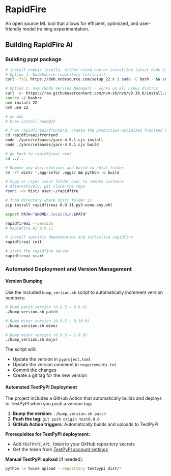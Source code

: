 # RapidFire
An open source ML tool that allows for efficient, optimized, and user-friendly model training experimentation.

## Building RapidFire AI

### Building pypi package
```bash
# install nodejs locally, either using nvm or installing latest node 22.x
# Option 1: NodeSource repository (official)
curl -fsSL https://deb.nodesource.com/setup_22.x | sudo -E bash - && sudo apt-get install -y nodejs

# Option 2: nvm (Node Version Manager) - works on all Linux distros
curl -o- https://raw.githubusercontent.com/nvm-sh/nvm/v0.39.0/install.sh | bash
source ~/.bashrc
nvm install 22
nvm use 22

# on mac
# brew install node@22

# from rapidfireai/frontend, create the production-optimized frontend build
cd rapidfireai/frontend
node ./yarn/releases/yarn-4.9.1.cjs install
node ./yarn/releases/yarn-4.9.1.cjs build

# go back to rapidfireai root
cd ../..

# Remove any distributions and build to /dist folder
rm -rf dist/ *.egg-info/ .eggs/ && python -m build

# Copy or rsync /dist folder over to remote instance
# Alternatively, git clone the repo
rsync -av dist/ user:~/rapidfire

# from directory where dist/ folder is
pip install rapidfireai-0.9.11-py3-none-any.whl

export PATH="$HOME/.local/bin:$PATH"

rapidfireai --version
# RapidFire AI 0.9.11

# install specific dependencies and initialize rapidfire
rapidfireai init

# start the rapidfire server
rapidfireai start
```

### Automated Deployment and Version Management

#### Version Bumping
Use the included `bump_version.sh` script to automatically increment version numbers:

```bash
# Bump patch version (0.9.5 → 0.9.6)
./bump_version.sh patch

# Bump minor version (0.9.5 → 0.10.0)
./bump_version.sh minor

# Bump major version (0.9.5 → 1.0.0)
./bump_version.sh major
```

The script will:
- Update the version in `pyproject.toml`
- Update the version comment in `requirements.txt`
- Commit the changes
- Create a git tag for the new version

#### Automated TestPyPI Deployment
The project includes a GitHub Action that automatically builds and deploys to TestPyPI when you push a version tag:

1. **Bump the version**: `./bump_version.sh patch`
2. **Push the tag**: `git push origin test0.9.6`
3. **GitHub Action triggers**: Automatically builds and uploads to TestPyPI

**Prerequisites for TestPyPI deployment:**
- Add `TESTPYPI_API_TOKEN` to your GitHub repository secrets
- Get the token from [TestPyPI account settings](https://test.pypi.org/manage/account/token/)

**Manual TestPyPI upload** (if needed):
```bash
python -m twine upload --repository testpypi dist/*
```